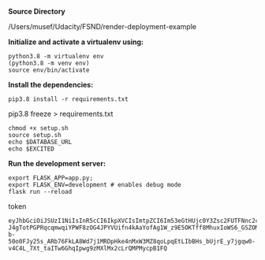 **Source Directory**

/Users/musef/Udacity/FSND/render-deployment-example

**Initialize and activate a virtualenv using:**
```
python3.8 -m virtualenv env
(python3.8 -m venv env)
source env/bin/activate
```
**Install the dependencies:**
```
pip3.8 install -r requirements.txt
```
pip3.8 freeze > requirements.txt

```
chmod +x setup.sh
source setup.sh
echo $DATABASE_URL
echo $EXCITED
```

**Run the development server:**
```
export FLASK_APP=app.py;
export FLASK_ENV=development # enables debug mode
flask run --reload
```

token 

```
eyJhbGciOiJSUzI1NiIsInR5cCI6IkpXVCIsImtpZCI6Im53eGtHUjc0Y3Zsc2FUTFNnc2c5NCJ9.eyJpc3MiOiJodHRwczovL2Rldi1haWVoZnVyZWh1aDZzYm1mLnVzLmF1dGgwLmNvbS8iLCJzdWIiOiJhdXRoMHw2NjJlMDAzMTY3OTk2ODUyMWRhOWMzNGQiLCJhdWQiOiIxMjcuMC4wLjE6NTAwMCIsImlhdCI6MTcxNjM3NDY5MSwiZXhwIjoxNzE2MzgxODkxLCJzY29wZSI6IiIsImF6cCI6ImZieWNkWVFvN0xpNjlhRHlxN3p5QXN6bEF3cDVITEZuIiwicGVybWlzc2lvbnMiOlsiZGVsZXRlOmFjdG9ycyIsImRlbGV0ZTptb3ZpZXMiLCJnZXQ6YWN0b3JzIiwiZ2V0Om1vdmllcyIsInBhdGNoOmFjdG9ycyIsInBhdGNoOm1vdmllcyIsInBvc3Q6YWN0b3JzIiwicG9zdDptb3ZpZXMiXX0.UzyYzvEQr7OV2sIEWjBIwN6KlUfwFbz0g9T9MncSQySoqTil7oCtyWUC3c-J4gTotPGPRqcqmwqiYPWF8zOG4JPYVUifn4kAaYofAg1W_z9E5OKTff8MhuxIoWS6_GSZOMan1uUVrK2OqJOG1VLXXU5YB6reOEBhrWly1aTxS4eDYESJyCGBCKISRs2EVM41_9fDYeng65wqh_hOn5uj9bgEVP90wDYL-b-50o0FJy25s_ARb76FkLA8Wd7j1MRDpHke4nMxW3MZ8qoLpqEtLIbBHs_bUjrE_y7jgqw0-v4C4L_7Xt_taITw6GhqIpwg9zMXlMx2cLrQMPMycpB1FQ
```
